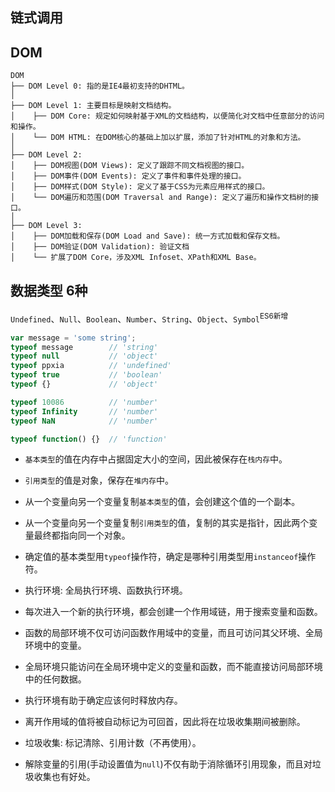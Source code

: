 ## 链式调用


## DOM

```
DOM
├── DOM Level 0: 指的是IE4最初支持的DHTML。
│
├── DOM Level 1: 主要目标是映射文档结构。
│    ├── DOM Core: 规定如何映射基于XML的文档结构，以便简化对文档中任意部分的访问和操作。
│    └── DOM HTML: 在DOM核心的基础上加以扩展，添加了针对HTML的对象和方法。
│
├── DOM Level 2:
│    ├── DOM视图(DOM Views): 定义了跟踪不同文档视图的接口。
│    ├── DOM事件(DOM Events): 定义了事件和事件处理的接口。
│    ├── DOM样式(DOM Style): 定义了基于CSS为元素应用样式的接口。
│    └── DOM遍历和范围(DOM Traversal and Range): 定义了遍历和操作文档树的接口。
│
├── DOM Level 3:
│    ├── DOM加载和保存(DOM Load and Save): 统一方式加载和保存文档。
│    ├── DOM验证(DOM Validation): 验证文档
│    └── 扩展了DOM Core，涉及XML Infoset、XPath和XML Base。
```

## 数据类型 6种

`Undefined`、`Null`、`Boolean`、`Number`、`String`、`Object`、`Symbol`<sup>ES6新增</sup>

```javascript
var message = 'some string';
typeof message        // 'string'
typeof null           // 'object'
typeof ppxia          // 'undefined'
typeof true           // 'boolean'
typeof {}             // 'object'

typeof 10086          // 'number'
typeof Infinity       // 'number'
typeof NaN            // 'number'

typeof function() {}  // 'function'

```

* `基本类型`的值在内存中占据固定大小的空间，因此被保存在`栈内存`中。
* `引用类型`的值是对象，保存在`堆内存`中。
* 从一个变量向另一个变量复制`基本类型`的值，会创建这个值的一个副本。
* 从一个变量向另一个变量复制`引用类型`的值，复制的其实是指针，因此两个变量最终都指向同一个对象。
* 确定值的基本类型用`typeof`操作符，确定是哪种引用类型用`instanceof`操作符。


* 执行环境: 全局执行环境、函数执行环境。
* 每次进入一个新的执行环境，都会创建一个作用域链，用于搜索变量和函数。
* 函数的局部环境不仅可访问函数作用域中的变量，而且可访问其父环境、全局环境中的变量。
* 全局环境只能访问在全局环境中定义的变量和函数，而不能直接访问局部环境中的任何数据。
* 执行环境有助于确定应该何时释放内存。


* 离开作用域的值将被自动标记为可回首，因此将在垃圾收集期间被删除。
* 垃圾收集: 标记清除、引用计数（不再使用）。
* 解除变量的引用(手动设置值为`null`)不仅有助于消除循环引用现象，而且对垃圾收集也有好处。